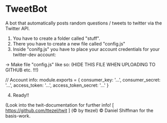 # TweetBot
A bot that automatically posts random questions / tweets to twitter via the Twitter API.


1) You have to create a folder called "stuff".
2) There you have to create a new file called "config.js"
3) Inside "conifg.js" you have to place your account credentials for your twitter-dev account:

-> Make file "config.js" like so:
(HIDE THIS FILE WHEN UPLOADING TO GITHUB etc. !!!)

// Account info:
module.exports = {
    consumer_key:           '...',
    consumer_secret:        '...',
    access_token:           '...',
    access_token_secret:    '...'
}

4) Ready!!




(Look into the twit-documentation for further info! [ https://github.com/ttezel/twit ]  (© by ttezel)
© Daniel Shiffman for the basis-work.
